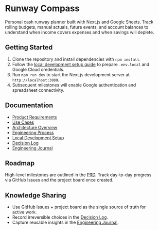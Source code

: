 # Runway Compass

Personal cash runway planner built with Next.js and Google Sheets. Track rolling budgets, manual actuals, future events, and account balances to understand when income covers expenses and when savings will deplete.

## Getting Started

1. Clone the repository and install dependencies with `npm install`.
2. Follow the [local development setup guide](docs/engineering/setup.md) to prepare `.env.local` and Google Cloud credentials.
3. Run `npm run dev` to start the Next.js development server at `http://localhost:3000`.
4. Subsequent milestones will enable Google authentication and spreadsheet connectivity.

## Documentation

- [Product Requirements](docs/product/PRD.md)
- [Use Cases](docs/product/use-cases.md)
- [Architecture Overview](docs/engineering/architecture.md)
- [Engineering Process](docs/engineering/process.md)
- [Local Development Setup](docs/engineering/setup.md)
- [Decision Log](docs/notes/decision-log.md)
- [Engineering Journal](docs/notes/journal.md)

## Roadmap

High-level milestones are outlined in the [PRD](docs/product/PRD.md). Track day-to-day progress via GitHub Issues and the project board once created.

## Knowledge Sharing

- Use GitHub Issues + project board as the single source of truth for active work.
- Record irreversible choices in the [Decision Log](docs/notes/decision-log.md).
- Capture reusable insights in the [Engineering Journal](docs/notes/journal.md).
